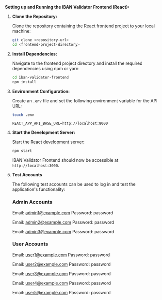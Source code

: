 **Setting up and Running the IBAN Validator Frontend (React):**

1. **Clone the Repository:**

   Clone the repository containing the React frontend project to your local machine:

   ```bash
   git clone <repository-url>
   cd <frontend-project-directory>
   ```

2. **Install Dependencies:**

   Navigate to the frontend project directory and install the required dependencies using npm or yarn:

   ```bash
   cd iban-validator-frontend
   npm install
   ```

3. **Environment Configuration:**

   Create an `.env` file and set the following environment variable for the API URL:

   ```bash
   touch .env
   ```

   ```
   REACT_APP_API_BASE_URL=http://localhost:8000
   ```

4. **Start the Development Server:**

   Start the React development server:

   ```bash
   npm start
   ```

   IBAN Validator Frontend should now be accessible at `http://localhost:3000`.

5. **Test Accounts**

    The following test accounts can be used to log in and test the application's functionality:

    ### Admin Accounts

    Email: admin1@example.com
    Password: password

    Email: admin2@example.com
    Password: password

    Email: admin3@example.com
    Password: password

    ### User Accounts

    Email: user1@example.com
    Password: password

    Email: user2@example.com
    Password: password

    Email: user3@example.com
    Password: password

    Email: user4@example.com
    Password: password

    Email: user5@example.com
    Password: password
